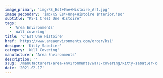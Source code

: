 ```yaml
---
image_primary: 'img/KS_Est+Une+Histoire_Art.jpg'
image_secondary: 'img/KS_Est+Une+Histoire_Interior.jpg'
subtitle: "KS-1 C'est Une Histoire"
tags:
  - 'Area Environments'
  - 'Wall Covering'
title: 'C’Est Une Histoire'
href: 'https://www.areaenvironments.com/order/ks1'
designer: 'Kitty Sabatier'
category: 'Wall Covering'
manufacturer: 'Area Environments'
description: ''
slug: '/manufacturers/area-environments/wall-covering/kitty-sabatier-c-est-une-histoire'
date: '2021-02-17'
---
```

